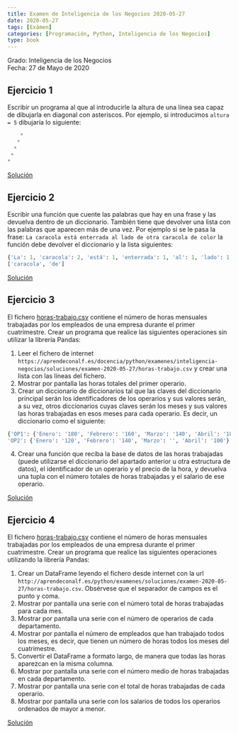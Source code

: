 ```yaml
---
title: Examen de Inteligencia de los Negocios 2020-05-27
date: 2020-05-27
tags: [Exámen]
categories: [Programación, Python, Inteligencia de los Negocios]
type: book
---
```


Grado: Inteligencia de los Negocios  
Fecha: 27 de Mayo de 2020

## Ejercicio 1

Escribir un programa al que al introducirle la altura de una línea sea capaz de dibujarla en diagonal con asteriscos. Por ejemplo, si introducimos `altura = 5` dibujaría lo siguiente:

```python
    *
   *
  *
 *
*
```

<a href="https://colab.research.google.com/github/asalber/aprendeconalf/blob/master/content/es/docencia/python/examenes/inteligencia-negocios/soluciones/examen-2020-05-27/ejercicio1.ipynb" class="btn btn-info" target="_blank">Solución</a>

## Ejercicio 2

Escribir una función que cuente las palabras que hay en una frase y las devuelva dentro de un diccionario. También tiene que devolver una lista con las palabras que aparecen más de una vez. Por ejemplo si se le pasa la frase: `La caracola está enterrada al lado de otra caracola de color` la función debe devolver el diccionario y la lista siguientes:

```python
{'La': 1, 'caracola': 2, 'está': 1, 'enterrada': 1, 'al': 1, 'lado': 1, 'de': 2, 'otra': 1, 'color': 1}
['caracola', 'de']
```

<a href="https://colab.research.google.com/github/asalber/aprendeconalf/blob/master/content/es/docencia/python/examenes/inteligencia-negocios/soluciones/examen-2020-05-27/ejercicio2.ipynb" class="btn btn-info" target="_blank">Solución</a>

## Ejercicio 3

El fichero [horas-trabajo.csv](../soluciones/examen-2020-05-27/horas-trabajo.csv) contiene el número de horas mensuales trabajadas por los empleados de una empresa durante el primer cuatrimestre. Crear un programa que realice las siguientes operaciones sin utilizar la librería Pandas:

1. Leer el fichero de internet `https://aprendeconalf.es/docencia/python/examenes/inteligencia-negocios/soluciones/examen-2020-05-27/horas-trabajo.csv` y crear una lista con las líneas del fichero.
2. Mostrar por pantalla las horas totales del primer operario.
3. Crear un diccionario de diccionarios tal que las claves del diccionario principal serán los identificadores de los operarios y sus valores serán, a su vez, otros diccionarios cuyas claves serán los meses y sus valores las horas trabajadas en esos meses para cada operario. Es decir, un diccionario como el siguiente:

```python
{'OP1': {'Enero': '180', 'Febrero': '160', 'Marzo': '140', 'Abril': '180'},
'OP2': {'Enero': '120', 'Febrero': '140', 'Marzo': '', 'Abril': '100'}, ... }
```

4. Crear una función que reciba la base de datos de las horas trabajadas (puede utilizarse el diccionario del apartado anterior u otra estructura de datos), el identificador de un operario y el precio de la hora, y devuelva una tupla con el número totales de horas trabajadas y el salario de ese operario.

<a href="https://colab.research.google.com/github/asalber/aprendeconalf/blob/master/content/es/docencia/python/examenes/inteligencia-negocios/soluciones/examen-2020-05-27/ejercicio3.ipynb" class="btn btn-info" target="_blank">Solución</a>

## Ejercicio 4

El fichero [horas-trabajo.csv](http://aprendeconalf.es/python/examenes/soluciones/examen-2020-05-27/horas-trabajo.csv) contiene el número de horas mensuales trabajadas por los empleados de una empresa durante el primer cuatrimestre. Crear un programa que realice las siguientes operaciones utilizando la librería Pandas:

1. Crear un DataFrame leyendo el fichero desde internet con la url `http://aprendeconalf.es/python/examenes/soluciones/examen-2020-05-27/horas-trabajo.csv`. Obsérvese que el separador de campos es el punto y coma.
2. Mostrar por pantalla una serie con el número total de horas trabajadas para cada mes.
3. Mostrar por pantalla una serie con el número de operarios de cada departamento.
4. Mostrar por pantalla el número de empleados que han trabajado todos los meses, es decir, que tienen un número de horas todos los meses del cuatrimestre.
5. Convertir el DataFrame a formato largo, de manera que todas las horas aparezcan en la misma columna.
6. Mostrar por pantalla una serie con el número medio de horas trabajadas en cada departamento.
7. Mostrar por pantalla una serie con el total de horas trabajadas de cada operario.
8. Mostrar por pantalla una serie con los salarios de todos los operarios ordenados de mayor a menor.

<a href="https://colab.research.google.com/github/asalber/aprendeconalf/blob/master/content/es/docencia/python/examenes/inteligencia-negocios/soluciones/examen-2020-05-27/ejercicio4.ipynb" class="btn btn-info" target="_blank">Solución</a>